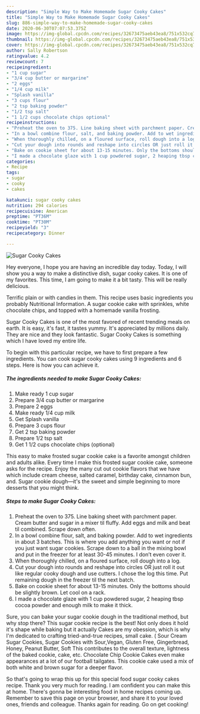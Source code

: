 ```yaml
---
description: "Simple Way to Make Homemade Sugar Cooky Cakes"
title: "Simple Way to Make Homemade Sugar Cooky Cakes"
slug: 886-simple-way-to-make-homemade-sugar-cooky-cakes
date: 2020-06-30T07:07:53.375Z
image: https://img-global.cpcdn.com/recipes/32673475aeb43ea8/751x532cq70/sugar-cooky-cakes-recipe-main-photo.jpg
thumbnail: https://img-global.cpcdn.com/recipes/32673475aeb43ea8/751x532cq70/sugar-cooky-cakes-recipe-main-photo.jpg
cover: https://img-global.cpcdn.com/recipes/32673475aeb43ea8/751x532cq70/sugar-cooky-cakes-recipe-main-photo.jpg
author: Sally Robertson
ratingvalue: 4.2
reviewcount: 7
recipeingredient:
- "1 cup sugar"
- "3/4 cup butter or margarine"
- "2 eggs"
- "1/4 cup milk"
- "Splash vanilla"
- "3 cups flour"
- "2 tsp baking powder"
- "1/2 tsp salt"
- "1 1/2 cups chocolate chips optional"
recipeinstructions:
- "Preheat the oven to 375. Line baking sheet with parchment paper. Cream butter and sugar in a mixer til fluffy. Add eggs and milk and beat til combined. Scrape down often."
- "In a bowl combine flour, salt, and baking powder. Add to wet ingredients in about 3 batches. This is where you add anything you want or not if you just want sugar cookies. Scrape down to a ball in the mixing bowl and put in the freezer for at least 30-45 minutes. I don’t even cover it."
- "When thoroughly chilled, on a floured surface, roll dough into a log."
- "Cut your dough into rounds and reshape into circles OR just roll it out like regular cooky dough and use cutters. I chose the log this time. Put remaining dough in the freezer til the next batch."
- "Bake on cookie sheet for about 13-15 minutes. Only the bottoms should be slightly brown. Let cool on a rack."
- "I made a chocolate glaze with 1 cup powdered sugar, 2 heaping tbsp cocoa powder and enough milk to make it thick."
categories:
- Recipe
tags:
- sugar
- cooky
- cakes

katakunci: sugar cooky cakes 
nutrition: 294 calories
recipecuisine: American
preptime: "PT36M"
cooktime: "PT30M"
recipeyield: "3"
recipecategory: Dinner

---
```



![Sugar Cooky Cakes](https://img-global.cpcdn.com/recipes/32673475aeb43ea8/751x532cq70/sugar-cooky-cakes-recipe-main-photo.jpg)

Hey everyone, I hope you are having an incredible day today. Today, I will show you a way to make a distinctive dish, sugar cooky cakes. It is one of my favorites. This time, I am going to make it a bit tasty. This will be really delicious.

Terrific plain or with candies in them. This recipe uses basic ingredients you probably Nutritional Information. A sugar cookie cake with sprinkles, white chocolate chips, and topped with a homemade vanilla frosting.

Sugar Cooky Cakes is one of the most favored of recent trending meals on earth. It is easy, it's fast, it tastes yummy. It's appreciated by millions daily. They are nice and they look fantastic. Sugar Cooky Cakes is something which I have loved my entire life.


To begin with this particular recipe, we have to first prepare a few ingredients. You can cook sugar cooky cakes using 9 ingredients and 6 steps. Here is how you can achieve it.

<!--inarticleads1-->

##### The ingredients needed to make Sugar Cooky Cakes:

1. Make ready 1 cup sugar
1. Prepare 3/4 cup butter or margarine
1. Prepare 2 eggs
1. Make ready 1/4 cup milk
1. Get Splash vanilla
1. Prepare 3 cups flour
1. Get 2 tsp baking powder
1. Prepare 1/2 tsp salt
1. Get 1 1/2 cups chocolate chips (optional)


This easy to make frosted sugar cookie cake is a favorite amongst children and adults alike. Every time I make this frosted sugar cookie cake, someone asks for the recipe. Enjoy the many cut out cookie flavors that we have which include cream cheese, salted caramel, birthday cake, cinnamon bun, and. Sugar cookie dough—it&#39;s the sweet and simple beginning to more desserts that you might think. 

<!--inarticleads2-->

##### Steps to make Sugar Cooky Cakes:

1. Preheat the oven to 375. Line baking sheet with parchment paper. Cream butter and sugar in a mixer til fluffy. Add eggs and milk and beat til combined. Scrape down often.
1. In a bowl combine flour, salt, and baking powder. Add to wet ingredients in about 3 batches. This is where you add anything you want or not if you just want sugar cookies. Scrape down to a ball in the mixing bowl and put in the freezer for at least 30-45 minutes. I don’t even cover it.
1. When thoroughly chilled, on a floured surface, roll dough into a log.
1. Cut your dough into rounds and reshape into circles OR just roll it out like regular cooky dough and use cutters. I chose the log this time. Put remaining dough in the freezer til the next batch.
1. Bake on cookie sheet for about 13-15 minutes. Only the bottoms should be slightly brown. Let cool on a rack.
1. I made a chocolate glaze with 1 cup powdered sugar, 2 heaping tbsp cocoa powder and enough milk to make it thick.


Sure, you can bake your sugar cookie dough in the traditional method, but why stop there? This sugar cookie recipe is the best! Not only does it hold it&#39;s shape while baking but it actually Cakes are my obession, which is why I&#39;m dedicated to crafting tried-and-true recipes, small cake. ( Sour Cream Sugar Cookies, Sugar Cookies with Sour,Vegan, Gluten Free, Gingerbread, Honey, Peanut Butter, Soft This contributes to the overall texture, lightness of the baked cookie, cake, etc. Chocolate Chip Cookie Cakes even make appearances at a lot of our football tailgates. This cookie cake used a mix of both white and brown sugar for a deeper flavor. 

So that's going to wrap this up for this special food sugar cooky cakes recipe. Thank you very much for reading. I am confident you can make this at home. There's gonna be interesting food in home recipes coming up. Remember to save this page on your browser, and share it to your loved ones, friends and colleague. Thanks again for reading. Go on get cooking!
